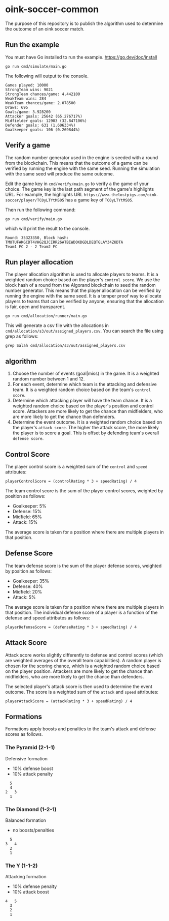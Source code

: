 # oink-soccer-common

The purpose of this repository is to publish the algorithm used to determine the outcome of an oink soccer match.

## Run the example

You must have Go installed to run the example. https://go.dev/doc/install

```shell
go run cmd/simulate/main.go
```

The following will output to the console.

```text
Games played: 10000
StrongTeam wins: 9021
StrongTeam chances/game: 4.442100
WeakTeam wins: 284
WeakTeam chances/game: 2.078500
Draws: 695
Goals/game: 3.928200
Attacker goals: 25642 (65.276717%)
Midfielder goals: 12903 (32.847106%)
Defender goals: 631 (1.606334%)
Goalkeeper goals: 106 (0.269844%)
```

## Verify a game

The random number generator used in the engine is seeded with a round from the blockchain. This means that the outcome of a game can be verified by running the engine with the same seed.
Running the simulation with the same seed will produce the same outcome.

Edit the game key in `cmd/verify/main.go` to verify a the game of your choice. The game key is the last path segment of the game's highlights URL. For example, the highlights URL `https://www.thelostpigs.com/oink-soccer/player/TC0yLTYtMS05` has a game key of `TC0yLTYtMS05`.

Then run the following command:

```shell
go run cmd/verify/main.go
```

which will print the result to the console.

```text
Round: 35323350, Block hash: TMUTUFAKGCDT4VHG2QJCIRR26ATBIWDOKDGDLDEQTGLAY34ZKDTA
Team1 FC 2 - 2 Team2 FC
```

## Run player allocation

The player allocation algorithm is used to allocate players to teams. It is a weighted random choice based on the player's `control score`.
We use the block hash of a round from the Algorand blockchain to seed the random number generator. This means that the player allocation can be verified by running the engine with the same seed.
It is a temper proof way to allocate players to teams that can be verified by anyone, ensuring that the allocation is fair, open and transparent.

```shell
go run cmd/allocation/runner/main.go
```

This will generate a csv file with the allocations in `cmd/allocation/s3/out/assigned_players.csv`. You can search the file using grep as follows:

```shell
grep Salah cmd/allocation/s3/out/assigned_players.csv
```

## algorithm

1. Choose the number of events (goal|miss) in the game. It is a weighted random number between 1 and 12.
2. For each event, determine which team is the attacking and defensive team. It is a weighted random choice based on the team's `control score`.
3. Determine which attacking player will have the team chance. It is a weighted random choice based on the player's position and control score. Attackers are more likely to get the chance than midfielders, who are more likely to get the chance than defenders.
4. Determine the event outcome. It is a weighted random choice based on the player's `attack score`. The higher the attack score, the more likely the player is to score a goal. This is offset by defending team's overall `defense score`.

## Control Score

The player control score is a weighted sum of the `control` and `speed` attributes:

```text
playerControlScore = (controlRating * 3 + speedRating) / 4
```

The team control score is the sum of the player control scores, weighted by position as follows:

- Goalkeeper: 5%
- Defense: 15%
- Midfield: 65%
- Attack: 15%

The average score is taken for a position where there are multiple players in that position.

## Defense Score

The team defense score is the sum of the player defense scores, weighted by position as follows:

- Goalkeeper: 35%
- Defense: 40%
- Midfield: 20%
- Attack: 5%

The average score is taken for a position where there are multiple players in that position. The individual defense score of a player is a function of the defense and speed attributes as follows:

```text
playerDefenseScore = (defenseRating * 3 + speedRating) / 4
```

## Attack Score

Attack score works slightly differently to defense and control scores (which are weighted averages of the overall team capabilities). A random player is chosen for the scoring chance, which is a weighted random choice based on the player position. Attackers are more likely to get the chance than midfielders, who are more likely to get the chance than defenders.

The selected player's attack score is then used to determine the event outcome. The score is a weighted sum of the `attack` and `speed` attributes:

```text
playerAttackScore = (attackRating * 3 + speedRating) / 4
```

## Formations

Formations apply boosts and penalties to the team's attack and defense scores as follows.

### The Pyramid (2-1-1)

Defensive formation

- 10% defense boost
- 10% attack penalty

```
  5
  4
2   3
  1
```

### The Diamond (1-2-1)

Balanced formation

- no boosts/penalties

```
  5
3   4
  2
  1
```

### The Y (1-1-2)

Attacking formation

- 10% defense penalty
- 10% attack boost

```
4   5
  3
  2
  1
```
